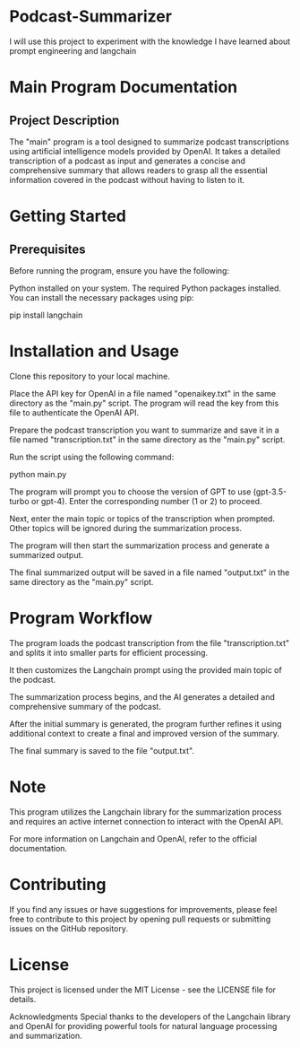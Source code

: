 # Podcast-Summarizer

I will use this project to experiment with the knowledge I have learned about prompt engineering and langchain

# Main Program Documentation
## Project Description
The "main" program is a tool designed to summarize podcast transcriptions using artificial intelligence models provided by OpenAI. It takes a detailed transcription of a podcast as input and generates a concise and comprehensive summary that allows readers to grasp all the essential information covered in the podcast without having to listen to it.

# Getting Started
## Prerequisites
Before running the program, ensure you have the following:

Python installed on your system.
The required Python packages installed. You can install the necessary packages using pip:

pip install langchain

# Installation and Usage
Clone this repository to your local machine.

Place the API key for OpenAI in a file named "openaikey.txt" in the same directory as the "main.py" script. The program will read the key from this file to authenticate the OpenAI API.

Prepare the podcast transcription you want to summarize and save it in a file named "transcription.txt" in the same directory as the "main.py" script.

Run the script using the following command:

python main.py


The program will prompt you to choose the version of GPT to use (gpt-3.5-turbo or gpt-4). Enter the corresponding number (1 or 2) to proceed.

Next, enter the main topic or topics of the transcription when prompted. Other topics will be ignored during the summarization process.

The program will then start the summarization process and generate a summarized output.

The final summarized output will be saved in a file named "output.txt" in the same directory as the "main.py" script.

# Program Workflow
The program loads the podcast transcription from the file "transcription.txt" and splits it into smaller parts for efficient processing.

It then customizes the Langchain prompt using the provided main topic of the podcast.

The summarization process begins, and the AI generates a detailed and comprehensive summary of the podcast.

After the initial summary is generated, the program further refines it using additional context to create a final and improved version of the summary.

The final summary is saved to the file "output.txt".

# Note
This program utilizes the Langchain library for the summarization process and requires an active internet connection to interact with the OpenAI API.

For more information on Langchain and OpenAI, refer to the official documentation.

# Contributing
If you find any issues or have suggestions for improvements, please feel free to contribute to this project by opening pull requests or submitting issues on the GitHub repository.

# License
This project is licensed under the MIT License - see the LICENSE file for details.

Acknowledgments
Special thanks to the developers of the Langchain library and OpenAI for providing powerful tools for natural language processing and summarization.
